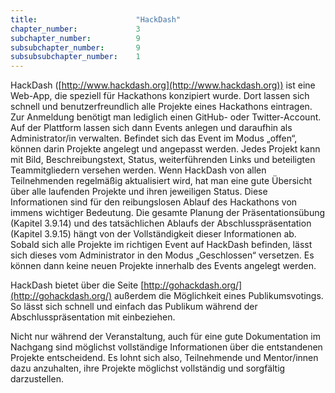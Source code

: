 ```yaml
---
title: 						"HackDash"
chapter_number: 			3
subchapter_number:			9
subsubchapter_number:		9
subsubsubchapter_number:	1
---
```


HackDash ([http://www.hackdash.org](http://www.hackdash.org)) ist eine Web-App, die speziell für Hackathons konzipiert wurde. Dort lassen sich schnell und benutzerfreundlich alle Projekte eines Hackathons eintragen. Zur Anmeldung benötigt man lediglich einen GitHub- oder Twitter-Account. Auf der Plattform lassen sich dann Events anlegen und daraufhin als Administrator/in verwalten. Befindet sich das Event im Modus „offen“, können darin Projekte angelegt und angepasst werden. Jedes Projekt kann mit Bild, Beschreibungstext, Status, weiterführenden Links und beteiligten Teammitgliedern versehen werden. Wenn HackDash von allen Teilnehmenden regelmäßig aktualisiert wird, hat man eine gute Übersicht über alle laufenden Projekte und ihren jeweiligen Status. Diese Informationen sind für den reibungslosen Ablauf des Hackathons von immens wichtiger Bedeutung. Die gesamte Planung der Präsentationsübung (Kapitel 3.9.14) und des tatsächlichen Ablaufs der Abschlusspräsentation (Kapitel 3.9.15) hängt von der Vollständigkeit dieser Informationen ab. Sobald sich alle Projekte im richtigen Event auf HackDash befinden, lässt sich dieses vom Administrator in den Modus „Geschlossen“ versetzen. Es können dann keine neuen Projekte innerhalb des Events angelegt werden.

HackDash bietet über die Seite [http://gohackdash.org/](http://gohackdash.org/) außerdem die Möglichkeit eines Publikumsvotings. So lässt sich schnell und einfach das Publikum während der Abschlusspräsentation mit einbeziehen.

Nicht nur während der Veranstaltung, auch für eine gute Dokumentation im Nachgang sind möglichst vollständige Informationen über die entstandenen Projekte entscheidend. Es lohnt sich also, Teilnehmende und Mentor/innen dazu anzuhalten, ihre Projekte möglichst vollständig und sorgfältig darzustellen.